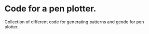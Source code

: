 # Code for a pen plotter.

Collection of different code for generating patterns and gcode for pen plotter.
